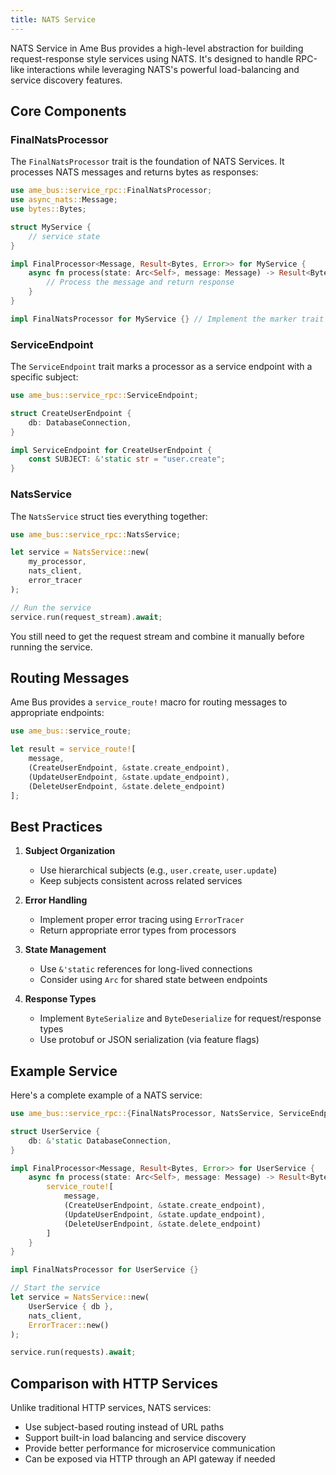 ```yaml
---
title: NATS Service
---
```


NATS Service in Ame Bus provides a high-level abstraction for building request-response style services using NATS. It's designed to handle RPC-like interactions while leveraging NATS's powerful load-balancing and service discovery features.

## Core Components

### FinalNatsProcessor

The `FinalNatsProcessor` trait is the foundation of NATS Services. It processes NATS messages and returns bytes as responses:

```rust
use ame_bus::service_rpc::FinalNatsProcessor;
use async_nats::Message;
use bytes::Bytes;

struct MyService {
    // service state
}

impl FinalProcessor<Message, Result<Bytes, Error>> for MyService {
    async fn process(state: Arc<Self>, message: Message) -> Result<Bytes, Error> {
        // Process the message and return response
    }
}

impl FinalNatsProcessor for MyService {} // Implement the marker trait
```

### ServiceEndpoint

The `ServiceEndpoint` trait marks a processor as a service endpoint with a specific subject:

```rust
use ame_bus::service_rpc::ServiceEndpoint;

struct CreateUserEndpoint {
    db: DatabaseConnection,
}

impl ServiceEndpoint for CreateUserEndpoint {
    const SUBJECT: &'static str = "user.create";
}
```

### NatsService

The `NatsService` struct ties everything together:

```rust
use ame_bus::service_rpc::NatsService;

let service = NatsService::new(
    my_processor,
    nats_client,
    error_tracer
);

// Run the service
service.run(request_stream).await;
```

You still need to get the request stream and combine it manually before running the service.

## Routing Messages

Ame Bus provides a `service_route!` macro for routing messages to appropriate endpoints:

```rust
use ame_bus::service_route;

let result = service_route![
    message,
    (CreateUserEndpoint, &state.create_endpoint),
    (UpdateUserEndpoint, &state.update_endpoint),
    (DeleteUserEndpoint, &state.delete_endpoint)
];
```

## Best Practices

1. **Subject Organization**
   - Use hierarchical subjects (e.g., `user.create`, `user.update`)
   - Keep subjects consistent across related services

2. **Error Handling**
   - Implement proper error tracing using `ErrorTracer`
   - Return appropriate error types from processors

3. **State Management**
   - Use `&'static` references for long-lived connections
   - Consider using `Arc` for shared state between endpoints

4. **Response Types**
   - Implement `ByteSerialize` and `ByteDeserialize` for request/response types
   - Use protobuf or JSON serialization (via feature flags)

## Example Service

Here's a complete example of a NATS service:

```rust
use ame_bus::service_rpc::{FinalNatsProcessor, NatsService, ServiceEndpoint};

struct UserService {
    db: &'static DatabaseConnection,
}

impl FinalProcessor<Message, Result<Bytes, Error>> for UserService {
    async fn process(state: Arc<Self>, message: Message) -> Result<Bytes, Error> {
        service_route![
            message,
            (CreateUserEndpoint, &state.create_endpoint),
            (UpdateUserEndpoint, &state.update_endpoint),
            (DeleteUserEndpoint, &state.delete_endpoint)
        ]
    }
}

impl FinalNatsProcessor for UserService {}

// Start the service
let service = NatsService::new(
    UserService { db },
    nats_client,
    ErrorTracer::new()
);

service.run(requests).await;
```

## Comparison with HTTP Services

Unlike traditional HTTP services, NATS services:
- Use subject-based routing instead of URL paths
- Support built-in load balancing and service discovery
- Provide better performance for microservice communication
- Can be exposed via HTTP through an API gateway if needed

